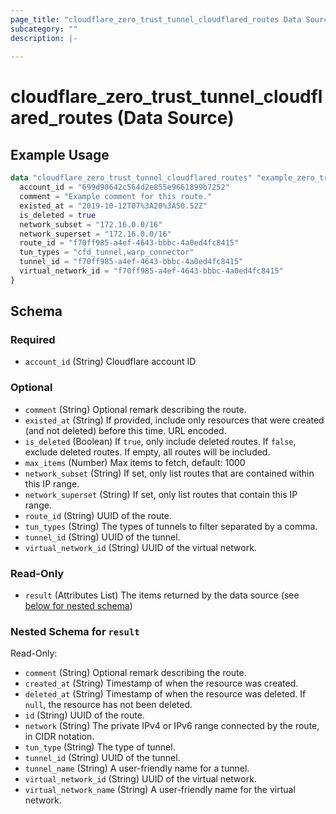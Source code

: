 ```yaml
---
page_title: "cloudflare_zero_trust_tunnel_cloudflared_routes Data Source - Cloudflare"
subcategory: ""
description: |-
  
---
```


# cloudflare_zero_trust_tunnel_cloudflared_routes (Data Source)



## Example Usage

```terraform
data "cloudflare_zero_trust_tunnel_cloudflared_routes" "example_zero_trust_tunnel_cloudflared_routes" {
  account_id = "699d98642c564d2e855e9661899b7252"
  comment = "Example comment for this route."
  existed_at = "2019-10-12T07%3A20%3A50.52Z"
  is_deleted = true
  network_subset = "172.16.0.0/16"
  network_superset = "172.16.0.0/16"
  route_id = "f70ff985-a4ef-4643-bbbc-4a0ed4fc8415"
  tun_types = "cfd_tunnel,warp_connector"
  tunnel_id = "f70ff985-a4ef-4643-bbbc-4a0ed4fc8415"
  virtual_network_id = "f70ff985-a4ef-4643-bbbc-4a0ed4fc8415"
}
```

<!-- schema generated by tfplugindocs -->
## Schema

### Required

- `account_id` (String) Cloudflare account ID

### Optional

- `comment` (String) Optional remark describing the route.
- `existed_at` (String) If provided, include only resources that were created (and not deleted) before this time. URL encoded.
- `is_deleted` (Boolean) If `true`, only include deleted routes. If `false`, exclude deleted routes. If empty, all routes will be included.
- `max_items` (Number) Max items to fetch, default: 1000
- `network_subset` (String) If set, only list routes that are contained within this IP range.
- `network_superset` (String) If set, only list routes that contain this IP range.
- `route_id` (String) UUID of the route.
- `tun_types` (String) The types of tunnels to filter separated by a comma.
- `tunnel_id` (String) UUID of the tunnel.
- `virtual_network_id` (String) UUID of the virtual network.

### Read-Only

- `result` (Attributes List) The items returned by the data source (see [below for nested schema](#nestedatt--result))

<a id="nestedatt--result"></a>
### Nested Schema for `result`

Read-Only:

- `comment` (String) Optional remark describing the route.
- `created_at` (String) Timestamp of when the resource was created.
- `deleted_at` (String) Timestamp of when the resource was deleted. If `null`, the resource has not been deleted.
- `id` (String) UUID of the route.
- `network` (String) The private IPv4 or IPv6 range connected by the route, in CIDR notation.
- `tun_type` (String) The type of tunnel.
- `tunnel_id` (String) UUID of the tunnel.
- `tunnel_name` (String) A user-friendly name for a tunnel.
- `virtual_network_id` (String) UUID of the virtual network.
- `virtual_network_name` (String) A user-friendly name for the virtual network.


